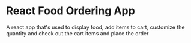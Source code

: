 # React Food Ordering App
 A react app that's used to display food, add items to cart, customize the quantity and check out the cart items and place the order 
